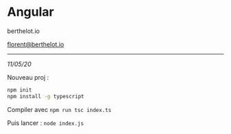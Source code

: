 # Angular

berthelot.io

florent@berthelot.io

---------
*11/05/20*

Nouveau proj : 

```bash
npm init
npm install -g typescript
```

Compiler avec `npm run tsc index.ts`

Puis lancer : `node index.js`